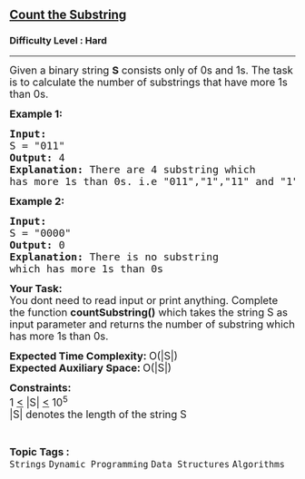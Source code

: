 <h2><a href="https://practice.geeksforgeeks.org/problems/f72994353d123b925ff20f0694b662191df03ea2/1">Count the Substring</a></h2><h3>Difficulty Level : Hard</h3><hr><div class="problems_problem_content__Xm_eO"><p><span style="font-size:18px">Given a binary string&nbsp;<strong>S</strong>&nbsp;consists only of 0s and 1s. The task is to calculate the number of substrings that have more 1s than 0s.</span></p>

<p><span style="font-size:18px"><strong>Example 1:</strong></span></p>

<pre><span style="font-size:18px"><strong>Input:</strong>
S = "011"
<strong>Output:</strong> 4
<strong>Explanation: </strong>There are 4 substring which 
has more 1s than 0s. i.e "011","1","11" and "1"
</span></pre>

<p><span style="font-size:18px"><strong>Example 2:</strong></span></p>

<pre><span style="font-size:18px"><strong>Input:</strong>
S = "0000"
<strong>Output:</strong> 0
<strong>Explanation: </strong>There is no substring
which has more 1s than 0s</span></pre>

<p><span style="font-size:18px"><strong>Your Task: &nbsp;</strong><br>
You dont need to read input or print anything. Complete the function&nbsp;<strong>countSubstring</strong><strong>()</strong>&nbsp;which takes&nbsp;the&nbsp;string&nbsp;S as input parameter and returns the number of substring which has more 1s than 0s.</span></p>

<p><span style="font-size:18px"><strong>Expected Time Complexity:&nbsp;</strong>O(|S|)<br>
<strong>Expected Auxiliary Space:&nbsp;</strong>O(|S|)</span></p>

<p><span style="font-size:18px"><strong>Constraints:</strong><br>
1 <u>&lt;</u>&nbsp;|S| <u>&lt;</u>&nbsp;10<sup>5</sup><br>
|S| denotes the length of the string S</span></p>
</div><br><p><span style=font-size:18px><strong>Topic Tags : </strong><br><code>Strings</code>&nbsp;<code>Dynamic Programming</code>&nbsp;<code>Data Structures</code>&nbsp;<code>Algorithms</code>&nbsp;